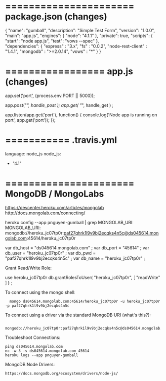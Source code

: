 
======================
package.json (changes)
======================

{
  "name": "gumball",
  "description": "Simple Test Form",
  "version": "1.0.0",
  "main": "app.js",
  "engines": {
    "node": "4.1.1"
  },
  "private": true,
  "scripts": {
    "start": "node app.js",
    "test": "vows --spec"
  },  
  "dependencies": {
    "express" : "3.x",
    "fs" : "0.0.2",
    "node-rest-client" : "1.4.1",
    "mongodb" : ">=2.0.14",
    "vows" : "*"
  }
}

=================
app.js (changes)
=================

app.set('port', (process.env.PORT || 5000));

app.post("*", handle_post );
app.get( "*", handle_get ) ;

app.listen(app.get('port'), function() {
  console.log('Node app is running on port', app.get('port'));
});


===========
.travis.yml
===========

language: node_js
node_js:
  - "4.1"
  

======================
MongoDB / MongoLabs
======================

  https://devcenter.heroku.com/articles/mongolab
  http://docs.mongolab.com/connecting/

  heroku config --app pnguyen-gumball | grep MONGOLAB_URI
  MONGOLAB_URI: 
  mongodb://heroku_jc07tp0r:paf27qhrk1l9v9bj2ecqks4n5c@ds045614.mongolab.com:45614/heroku_jc07tp0r

  var db_host = "ds045614.mongolab.com" ;
  var db_port = "45614" ;
  var db_user = "heroku_jc07tp0r" ;
  var db_pwd  = "paf27qhrk1l9v9bj2ecqks4n5c" ;
  var db_name = "heroku_jc07tp0r" ;

  Grant Read/Write Role:
  
  use heroku_jc07tp0r
  db.grantRolesToUser( "heroku_jc07tp0r", [ "readWrite" ] ) ;

  To connect using the mongo shell:

	  mongo ds045614.mongolab.com:45614/heroku_jc07tp0r -u heroku_jc07tp0r -p paf27qhrk1l9v9bj2ecqks4n5c

  To connect using a driver via the standard MongoDB URI (what's this?):

	  mongodb://heroku_jc07tp0r:paf27qhrk1l9v9bj2ecqks4n5c@ds045614.mongolab.com:45614/heroku_jc07tp0r
 	
  Troubleshoot Connections:

    ping ds045614.mongolab.com
    nc -w 3 -v ds045614.mongolab.com 45614
    heroku logs --app pnguyen-gumball
    
  MongoDB Node Drivers:
  
    https://docs.mongodb.org/ecosystem/drivers/node-js/
  